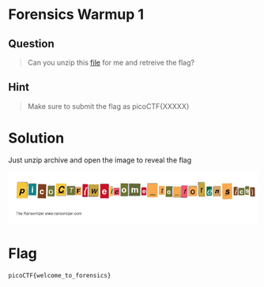 # Forensics Warmup 1
## Question
>Can you unzip this [file](files/flag.zip) for me and retreive the flag? 

## Hint
>Make sure to submit the flag as picoCTF{XXXXX}

# Solution
Just unzip archive and open the image to reveal the flag

![flag](files/flag.jpg "flag")

# Flag
`picoCTF{welcome_to_forensics}`
